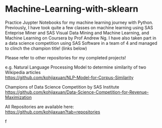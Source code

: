 # Machine-Learning-with-sklearn
Practice Juypter Notebooks for my machine learning journey with Python. Previously, I have took quite a few classes on machine learning using SAS Enteprise Miner and SAS Visual Data Mining and Machine Learning, and Machine Learning on Coursera by Prof Andrew Ng. I have also taken part in a data science competition using SAS Software in a team of 4 and managed to clinch the champion title! (links below)

Please refer to other repositories for my completed projects!

e.g. Natural Language Processing Model to determine similarity of two Wikipedia articles <br>
https://github.com/kohjiaxuan/NLP-Model-for-Corpus-Similarity

Champions of Data Science Competition by SAS Institute <br>
https://github.com/kohjiaxuan/Data-Science-Competition-for-Revenue-Maximization

All Repositories are available here: <br>
https://github.com/kohjiaxuan?tab=repositories

f

